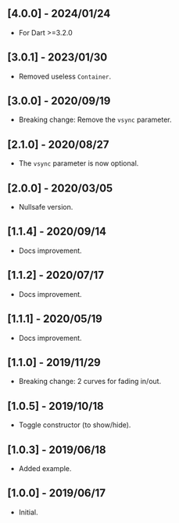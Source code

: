 ## [4.0.0] - 2024/01/24

* For Dart >=3.2.0

## [3.0.1] - 2023/01/30

* Removed useless `Container`.

## [3.0.0] - 2020/09/19

* Breaking change: Remove the `vsync` parameter.

## [2.1.0] - 2020/08/27

* The `vsync` parameter is now optional.

## [2.0.0] - 2020/03/05

* Nullsafe version.

## [1.1.4] - 2020/09/14

* Docs improvement.

## [1.1.2] - 2020/07/17

* Docs improvement.

## [1.1.1] - 2020/05/19

* Docs improvement.

## [1.1.0] - 2019/11/29

* Breaking change: 2 curves for fading in/out.

## [1.0.5] - 2019/10/18

* Toggle constructor (to show/hide).

## [1.0.3] - 2019/06/18

* Added example.

## [1.0.0] - 2019/06/17

* Initial. 


